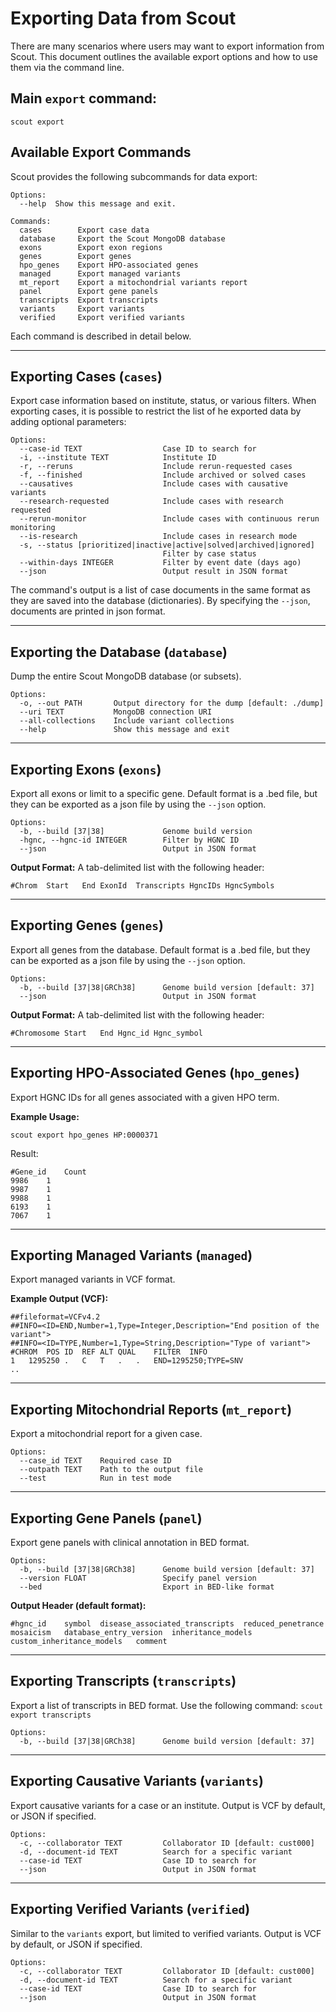 # Exporting Data from Scout

There are many scenarios where users may want to export information from Scout.
This document outlines the available export options and how to use them via the command line.

## Main `export` command:

```
scout export
```

## Available Export Commands

Scout provides the following subcommands for data export:

```
Options:
  --help  Show this message and exit.

Commands:
  cases        Export case data
  database     Export the Scout MongoDB database
  exons        Export exon regions
  genes        Export genes
  hpo_genes    Export HPO-associated genes
  managed      Export managed variants
  mt_report    Export a mitochondrial variants report
  panel        Export gene panels
  transcripts  Export transcripts
  variants     Export variants
  verified     Export verified variants
```

Each command is described in detail below.

---

## Exporting Cases (`cases`)

Export case information based on institute, status, or various filters. When exporting cases, it is possible to restrict the list of he exported data by adding optional parameters:

```
Options:
  --case-id TEXT                  Case ID to search for
  -i, --institute TEXT            Institute ID
  -r, --reruns                    Include rerun-requested cases
  -f, --finished                  Include archived or solved cases
  --causatives                    Include cases with causative variants
  --research-requested            Include cases with research requested
  --rerun-monitor                 Include cases with continuous rerun monitoring
  --is-research                   Include cases in research mode
  -s, --status [prioritized|inactive|active|solved|archived|ignored]
                                  Filter by case status
  --within-days INTEGER           Filter by event date (days ago)
  --json                          Output result in JSON format
```

The command's output is a list of case documents in the same format as they are saved into the database (dictionaries). By specifying the `--json`, documents are printed in json format.

---

## Exporting the Database (`database`)

Dump the entire Scout MongoDB database (or subsets).

```
Options:
  -o, --out PATH       Output directory for the dump [default: ./dump]
  --uri TEXT           MongoDB connection URI
  --all-collections    Include variant collections
  --help               Show this message and exit
```

---

## Exporting Exons (`exons`)

Export all exons or limit to a specific gene. Default format is a .bed file, but they can be exported as a json file by using the `--json` option.

```
Options:
  -b, --build [37|38]             Genome build version
  -hgnc, --hgnc-id INTEGER        Filter by HGNC ID
  --json                          Output in JSON format
```

**Output Format:**
A tab-delimited list with the following header:

```
#Chrom	Start	End	ExonId	Transcripts	HgncIDs	HgncSymbols
```

---

## Exporting Genes (`genes`)

Export all genes from the database. Default format is a .bed file, but they can be exported as a json file by using the `--json` option.

```
Options:
  -b, --build [37|38|GRCh38]      Genome build version [default: 37]
  --json                          Output in JSON format
```

**Output Format:**
A tab-delimited list with the following header:

```
#Chromosome	Start	End	Hgnc_id	Hgnc_symbol
```

---

## Exporting HPO-Associated Genes (`hpo_genes`)

Export HGNC IDs for all genes associated with a given HPO term.

**Example Usage:**

```
scout export hpo_genes HP:0000371
```

Result:

```
#Gene_id	Count
9986	1
9987	1
9988	1
6193	1
7067	1
```

---

## Exporting Managed Variants (`managed`)

Export managed variants in VCF format.

**Example Output (VCF):**

```
##fileformat=VCFv4.2
##INFO=<ID=END,Number=1,Type=Integer,Description="End position of the variant">
##INFO=<ID=TYPE,Number=1,Type=String,Description="Type of variant">
#CHROM	POS	ID	REF	ALT	QUAL	FILTER	INFO
1	1295250	.	C	T	.	.	END=1295250;TYPE=SNV
..
```

---

## Exporting Mitochondrial Reports (`mt_report`)

Export a mitochondrial report for a given case.

```
Options:
  --case_id TEXT    Required case ID
  --outpath TEXT    Path to the output file
  --test            Run in test mode
```

---

## Exporting Gene Panels (`panel`)

Export gene panels with clinical annotation in BED format.

```
Options:
  -b, --build [37|38|GRCh38]      Genome build version [default: 37]
  --version FLOAT                 Specify panel version
  --bed                           Export in BED-like format
```

**Output Header (default format):**

```
#hgnc_id	symbol	disease_associated_transcripts	reduced_penetrance	mosaicism	database_entry_version	inheritance_models	custom_inheritance_models	comment
```

---

## Exporting Transcripts (`transcripts`)

Export a list of transcripts in BED format. Use the following command: `scout export transcripts`

```
Options:
  -b, --build [37|38|GRCh38]      Genome build version [default: 37]
```
---

## Exporting Causative Variants (`variants`)

Export causative variants for a case or an institute. Output is VCF by default, or JSON if specified.

```
Options:
  -c, --collaborator TEXT         Collaborator ID [default: cust000]
  -d, --document-id TEXT          Search for a specific variant
  --case-id TEXT                  Case ID to search for
  --json                          Output in JSON format
```

---

## Exporting Verified Variants (`verified`)

Similar to the `variants` export, but limited to verified variants. Output is VCF by default, or JSON if specified.

```
Options:
  -c, --collaborator TEXT         Collaborator ID [default: cust000]
  -d, --document-id TEXT          Search for a specific variant
  --case-id TEXT                  Case ID to search for
  --json                          Output in JSON format
```
